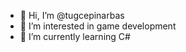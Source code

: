 - 👋 Hi, I’m @tugcepinarbas
- 👀 I’m interested in game development
- 🌱 I’m currently learning C#
  

<!---
tugcepinarbas/tugcepinarbas is a ✨ special ✨ repository because its `README.md` (this file) appears on your GitHub profile.
You can click the Preview link to take a look at your changes.
--->
